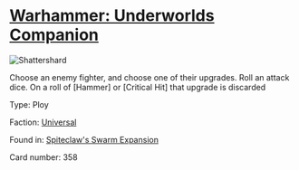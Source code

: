 # [Warhammer: Underworlds Companion](https://guidokessels.github.io/wh-underworlds)

  

![Shattershard](https://warhammerunderworlds.com/wp-content/uploads/sites/6/2018/02/358_ENG.png)

Choose an enemy fighter, and choose one of their upgrades. Roll an attack dice. On a roll of [Hammer] or [Critical Hit] that upgrade is discarded

Type: Ploy

Faction: [Universal](https://guidokessels.github.io/wh-underworlds/factions/universal.md)

Found in: [Spiteclaw's Swarm Expansion](https://guidokessels.github.io/wh-underworlds/locations/spiteclaws-swarm-expansion.md)

Card number: 358
